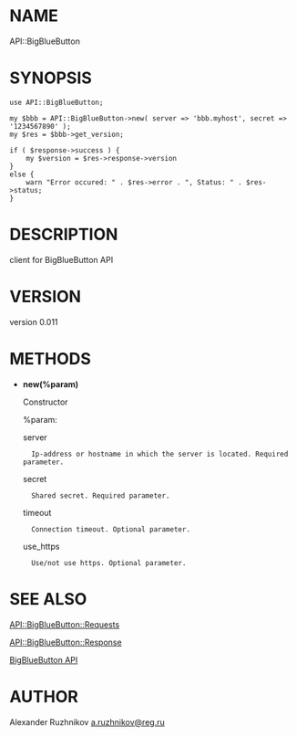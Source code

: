 # NAME

API::BigBlueButton

# SYNOPSIS

    use API::BigBlueButton;

    my $bbb = API::BigBlueButton->new( server => 'bbb.myhost', secret => '1234567890' );
    my $res = $bbb->get_version;

    if ( $response->success ) {
        my $version = $res->response->version
    }
    else {
        warn "Error occured: " . $res->error . ", Status: " . $res->status;
    }

# DESCRIPTION

client for BigBlueButton API

# VERSION

version 0.011

# METHODS

- **new(%param)**

    Constructor

    %param:

    server

        Ip-address or hostname in which the server is located. Required parameter.

    secret

        Shared secret. Required parameter.

    timeout

        Connection timeout. Optional parameter.

    use\_https

        Use/not use https. Optional parameter.

# SEE ALSO

[API::BigBlueButton::Requests](https://metacpan.org/pod/API::BigBlueButton::Requests)

[API::BigBlueButton::Response](https://metacpan.org/pod/API::BigBlueButton::Response)

[BigBlueButton API](https://code.google.com/p/bigbluebutton/wiki/API)

# AUTHOR

Alexander Ruzhnikov <a.ruzhnikov@reg.ru>
